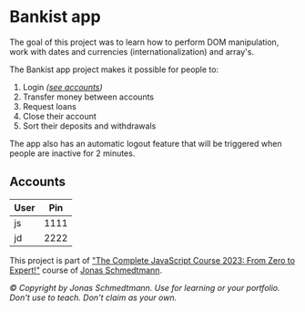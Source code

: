 # Bankist app

The goal of this project was to learn how to perform DOM manipulation, work with dates and currencies (internationalization) and array's.

The Bankist app project makes it possible for people to:

1. Login _([see accounts](#accounts))_
2. Transfer money between accounts
3. Request loans
4. Close their account
5. Sort their deposits and withdrawals

The app also has an automatic logout feature that will be triggered when people are inactive for 2 minutes.

## Accounts

| **User** | **Pin** |
| -------- | ------- |
| js       | 1111    |
| jd       | 2222    |

This project is part of ["The Complete JavaScript Course 2023: From Zero to Expert!"](https://www.udemy.com/course/the-complete-javascript-course/) course of [Jonas Schmedtmann](https://www.udemy.com/course/the-complete-javascript-course/#instructor-1).

_© Copyright by Jonas Schmedtmann. Use for learning or your portfolio. Don't use to teach. Don't claim as your own._
